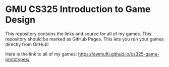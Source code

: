 # GMU CS325 Introduction to Game Design

This repository contains the links and source for all of my games.
This repository should be marked as GitHub Pages. This lets you run your games directly from GitHub!

Here is the link to all of my games:
https://awmufti.github.io/cs325-game-prototypes/
